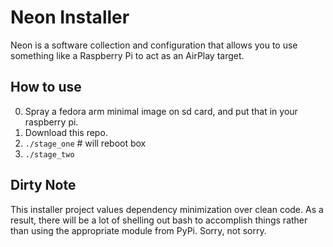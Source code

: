 # Neon Installer

Neon is a software collection and configuration that allows you to use something
like a Raspberry Pi to act as an AirPlay target.

## How to use

0. Spray a fedora arm minimal image on sd card, and put that in your raspberry pi.
0. Download this repo.
0. `./stage_one` # will reboot box
0. `./stage_two` 




## Dirty Note

This installer project values dependency minimization over clean code. As a
result, there will be a lot of shelling out bash to accomplish things rather
than using the appropriate module from PyPi. Sorry, not sorry.
